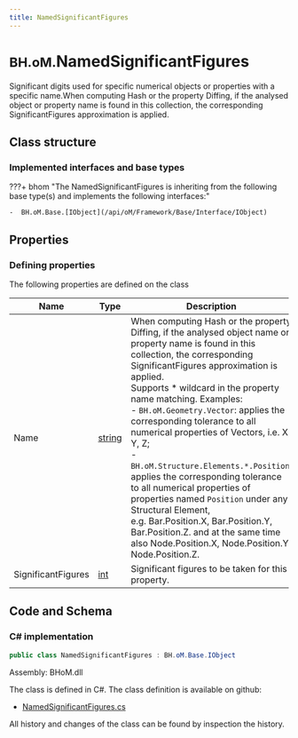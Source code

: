 ```yaml
---
title: NamedSignificantFigures
---
```


# <small>BH.oM.</small>**NamedSignificantFigures**

Significant digits used for specific numerical objects or properties with a specific name.When computing Hash or the property Diffing, if the analysed object or property name is found in this collection, the corresponding SignificantFigures approximation is applied.

## Class structure

### Implemented interfaces and base types

???+ bhom "The NamedSignificantFigures is inheriting from the following base type(s) and implements the following interfaces:"

    -  BH.oM.Base.[IObject](/api/oM/Framework/Base/Interface/IObject)


## Properties



### Defining properties

The following properties are defined on the class

| Name             | Type             | Description      | Quantity         |
|------------------|------------------|------------------|------------------|
| Name | [string](https://learn.microsoft.com/en-us/dotnet/api/System.String?view=netstandard-2.0) | When computing Hash or the property Diffing, if the analysed object name or property name is found in this collection, the corresponding SignificantFigures approximation is applied.<br>Supports * wildcard in the property name matching. Examples: <br>	 - `BH.oM.Geometry.Vector`: applies the corresponding tolerance to all numerical properties of Vectors, i.e. X, Y, Z;<br>	 - `BH.oM.Structure.Elements.*.Position`: applies the corresponding tolerance to all numerical properties of properties named `Position` under any Structural Element,<br>	    e.g. Bar.Position.X, Bar.Position.Y, Bar.Position.Z. and at the same time also Node.Position.X, Node.Position.Y, Node.Position.Z. | - |
| SignificantFigures | [int](https://learn.microsoft.com/en-us/dotnet/api/System.Int32?view=netstandard-2.0) | Significant figures to be taken for this property. | - |


## Code and Schema

### C# implementation

``` C# title="C#"
public class NamedSignificantFigures : BH.oM.Base.IObject
```

Assembly: BHoM.dll

The class is defined in C#. The class definition is available on github:

- [NamedSignificantFigures.cs](https://github.com/BHoM/BHoM/blob/develop/BHoM/NamedSignificantFigures.cs)

All history and changes of the class can be found by inspection the history.
